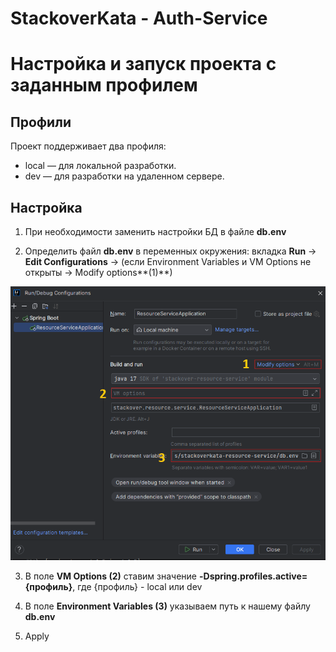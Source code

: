 # StackoverKata - Auth-Service

# Настройка и запуск проекта с заданным профилем

## Профили
Проект поддерживает два профиля:
- local — для локальной разработки.
- dev — для разработки на удаленном сервере.

## Настройка
1. При необходимости заменить настройки БД в файле **db.env**

2. Определить файл **db.env** в переменных окружения:
	вкладка **Run** -> **Edit Configurations** -> (если Environment Variables и VM Options не открыты -> Modify options**(1)**)

![](src/main/resources/static/images/git_tutor/app_profiles.png)

3. В поле **VM Options (2)** ставим значение **-Dspring.profiles.active={профиль}**, где {профиль} - local или dev 

4. В поле **Environment Variables (3)** указываем путь к нашему файлу **db.env**

5. Apply
